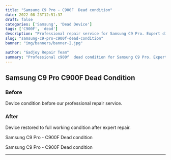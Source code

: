 ```yaml
---
title: "Samsung C9 Pro - C900F  Dead condition"
date: 2022-08-23T12:51:37
draft: false
categories: ['Samsung', 'Dead Device']
tags: ['C900F', 'dead']
description: "Professional repair service for Samsung C9 Pro. Expert diagnosis and quality repairs in Bangalore."
slug: "samsung-c9-pro-c900f-dead-condition"
banner: "img/banners/banner-2.jpg"

author: "Gadjoy Repair Team"
summary: "Professional c900f  dead condition for Samsung C9 Pro. Expert technicians, quality parts, warranty included."
---
```


## Samsung C9 Pro C900F  Dead Condition

### Before

Device condition before our professional repair service.

### After

Device restored to full working condition after expert repair.

Samsung C9 Pro - C900F Dead condition

Samsung C9 Pro - C900F Dead condition

---
